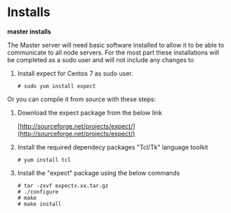  # Installs
**master installs**

The Master server will need basic software installed to allow it to be able to communicate to all node servers. For the most part these installations will be completed as a sudo user and will not include any changes to 

 1. Install expect for Centos 7 as sudo user.
 
     
		# sudo yum install expect

     
Or you can compile it from source with these steps:
1) Download the expect package from the below link

	[http://sourceforge.net/projects/expect/](http://sourceforge.net/projects/expect/)
2) Install the required dependecy packages "Tcl/Tk" language toolkit


       # yum install tcl

3) Install the "expect" package using the below commands
  

       # tar -zxvf expectx.xx.tar.gz
       # ./configure
       # make
       # make install


<!--stackedit_data:
eyJoaXN0b3J5IjpbLTE0ODAwMjYyNzNdfQ==
-->